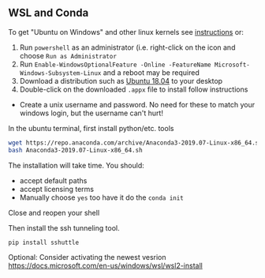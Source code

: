 ## WSL and Conda
To get "Ubuntu on Windows" and other linux kernels see [instructions](https://docs.microsoft.com/en-us/windows/wsl/install-win10) or:
1. Run `powershell` as an administrator (i.e. right-click on the icon and choose `Run as Administrator`
2. Run `Enable-WindowsOptionalFeature -Online -FeatureName Microsoft-Windows-Subsystem-Linux`   and a reboot may be required
3. Download a distribution such as [Ubuntu 18.04](https://aka.ms/wsl-ubuntu-1804) to your desktop
4. Double-click on the downloaded `.appx` file to install follow instructions
  - Create a unix username and password.  No need for these to match your windows login, but the username can't hurt!

In the ubuntu terminal, first install python/etc. tools
```bash
wget https://repo.anaconda.com/archive/Anaconda3-2019.07-Linux-x86_64.sh
bash Anaconda3-2019.07-Linux-x86_64.sh
```
The installation will take time.  You should:
- accept default paths
- accept licensing terms
- Manually choose `yes` too have it do the `conda init`

Close and reopen your shell

Then install the ssh tunneling tool.
```bash
pip install sshuttle
```

Optional: Consider activating the newest vesrion https://docs.microsoft.com/en-us/windows/wsl/wsl2-install